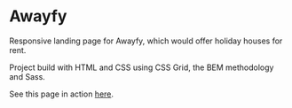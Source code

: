 # Awayfy

Responsive landing page for Awayfy, which would offer holiday houses for rent.

Project build with HTML and CSS using CSS Grid, the BEM methodology and Sass.

See this page in action [here](https://juliasj.github.io/awayfy/index.html).